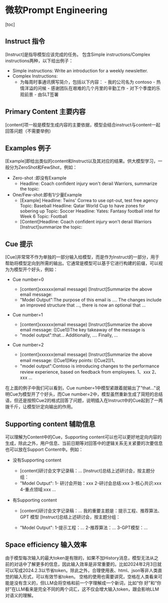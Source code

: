 #   微软Prompt Engineering

[toc]

##  Instruct 指令

[Instruct]是指导模型应该完成的任务。
包含Simple instructions/Complex instructions两种，以下给出例子：

- Simple instructions: Write an introduction for a weekly newsletter.
- Complex Instructions:
  - 为每周时事通讯撰写简介，包括以下内容：
    \- 我的公司名为 contoso
    \- 热情洋溢的问候
    \- 感谢团队在艰难的几个月里的辛勤工作
    \- 对下个季度的乐观前景
    \- 由SLT签署

##  Primary Content 主要内容

[content]项一般是模型生成内容的主要依据，模型会结合instruct与content一起回答问题（不需要举例）

## Examples 例子

[Example]即给出类似的content和Instruct以及其对应的结果。供大模型学习，一般分为ZeroShot和FewShot，例如：

- Zero-shot :即没有Example
  - Headline: Coach confident injury won't derail Warriors, summarize the topic: 
- One/Few-shot:即有1/少量Example
  - [Example]
    Headline: Twins' Correa to use opt-out, test free agency
    Topic: Baseball
    Headline: Qatar World Cup to have zones for sobering up
    Topic: Soccer 
    Headline: Yates: Fantasy football intel for Week 6
    Topic: Football
  - [Content]Headline: Coach confident injury won't derail Warriors
    [Instruct]summarize the topic:

## Cue 提示

[Cue]并常常不作为单独的一部分输入给模型，而是作为Instruct的一部分，用于帮助将模型定向到所需的输出。它通常是模型可以基于它进行构建的前缀，可以视为为模型开个好头，例如：

- Cue number=0
  - [content]xxxxxx(email message)
    [Instruct]Summarize the above email message:
  - "Model Output":The purpose of this email is .... The changes include an improved structure that ..., there is now an optional that ...

- Cue number=1
  - [content]xxxxxx(email message)
    [Instruct]Summarize the above email message: ([Cue1])The key takeaway of the message is
  - "model output":that... Additionally, .... Finally, ...
- Cue number=2
  - [content]xxxxxx(email message)
    [Instruct]Summarize the above email message: 
    ([Cue1])Key points:
    ([Cue2])1、 
  - "model output":Contoso is introducing changes to the performance review experience, based on feedback from employees.
    1、xxx
    2、xxx
    ...

在上面的例子中我们可以看到，Cue number=1中模型紧跟着就输出了"that..."说明Cue为模型开了个好头，而Cue number=2中，模型虽然重新生成了简短的总结语，但还是按照Cue2的格式回答了问题，说明插入在Instruct中的Cue起到了一两拨千斤，让模型针定向输出的作用。

## Supporting content 辅助信息

可以理解为Content中的Cue，Supporting content可以也可以更好地定向内容的生成，除此之外，用户信息、当前日期等对回答中的逻辑关系无关紧要的次要信息也可以放在Support Content中。例如：

- 没有Supporting content

  - [content]研讨会文字记录稿：...
    [Instruct]总结上述研讨会，按主题分组：
  - "Model Output":
    1- 研讨会开始：xxx  2-研讨会总结:xxx  3-核心共识:xxx  4-重点领域:xxx ...

- 有Supporting content

  - [content]研讨会文字记录稿：...  我的重要主题是：提示工程、推荐算法、GPT 模型
    [Instruct]总结上述研讨会，按主题分组：
    
  - "Model Output":
    1-提示工程：...  2-推荐算法：...  3-GPT模型：...
    
## Space efficiency 输入效率 
由于模型每次输入的最大token是有限的，如果不加History消息，模型无法从之前的对话中了解更多的信息，因此输入效率是非常重要的。比如2024年2月3日就可以写成2024.2.3以节省token。除此之外，合理使用表、html、json等非人类直觉的输入形式，可以有效节省token。
空格的使用也需要讲究，空格在人类看来可能是没有含义的，但LLM会将空格和前一个字理解成一个新词，比如“你   好”和“你好”在LLM看来是完全不同的两个词汇，这不仅会增大输入token，跟会影响LLM对语义的理解。
